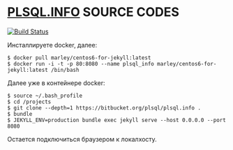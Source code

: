 # [PLSQL.INFO](http://plsql.info) SOURCE CODES

[![Build Status](https://travis-ci.org/plsql/plsql.info.svg?branch=gh-pages)](https://travis-ci.org/plsql/plsql.info)



Инсталлируете docker, далее:

    $ docker pull marley/centos6-for-jekyll:latest
    $ docker run -i -t -p 80:8080 --name plsql_info marley/centos6-for-jekyll:latest /bin/bash

Далее уже в контейнере docker:

    $ source ~/.bash_profile
    $ cd /projects
    $ git clone --depth=1 https://bitbucket.org/plsql/plsql.info .
    $ bundle
    $ JEKYLL_ENV=production bundle exec jekyll serve --host 0.0.0.0 --port 8080

Остается подключиться браузером к локалхосту.
